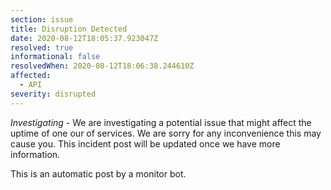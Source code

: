 ```yaml
---
section: issue
title: Disruption Detected
date: 2020-08-12T18:05:37.923047Z
resolved: true
informational: false
resolvedWhen: 2020-08-12T18:06:38.244610Z
affected:
  - API
severity: disrupted
---
```

*Investigating* - We are investigating a potential issue that might affect the uptime of one our of services. We are sorry for any inconvenience this may cause you. This incident post will be updated once we have more information.

This is an automatic post by a monitor bot.
        